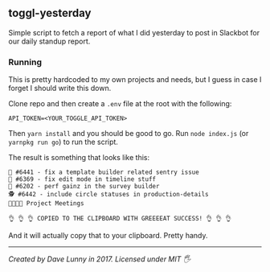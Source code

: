 ## toggl-yesterday

Simple script to fetch a report of what I did yesterday to post in Slackbot for our daily standup report.

### Running

This is pretty hardcoded to my own projects and needs, but I guess in case I forget I should write this down.

Clone repo and then create a `.env` file at the root with the following:

```
API_TOKEN=<YOUR_TOGGLE_API_TOKEN>
```

Then `yarn install` and you should be good to go. Run `node index.js` (or `yarnpkg run go`) to run the script.

The result is something that looks like this:

```
👷 #6441 - fix a template builder related sentry issue
👷 #6369 - fix edit mode in timeline stuff
👷 #6202 - perf gainz in the survey builder
🕵 #6442 - include circle statuses in production-details
👨‍👩‍👧‍👦 Project Meetings

👌 👌 👌 COPIED TO THE CLIPBOARD WITH GREEEEAT SUCCESS! 👌 👌 👌
```

And it will actually copy that to your clipboard. Pretty handy.

---

*Created by Dave Lunny in 2017. Licensed under MIT 🖐*
